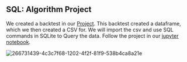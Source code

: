## SQL:  Algorithm Project 


We created a backtest in our [Project](#). 
This backtest created a dataframe, which we then created a CSV for. 
We will import the csv and use SQL commands in SQLite to Query the data. 
Follow the project in our [jupyter notebook](https://github.com/guzmanwolfrank/SQL/blob/main/AlgoSQL/SQLproject.ipynb).



![266731439-4c3c7f68-1202-4f2f-81f9-538b4ca8a21e](https://github.com/guzmanwolfrank/SQL/assets/29739578/eefe1cf6-b8e0-452d-a5fd-d242926b9079)
